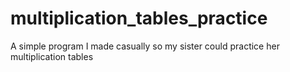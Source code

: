 # multiplication_tables_practice

A simple program I made casually so my sister could practice her multiplication tables
